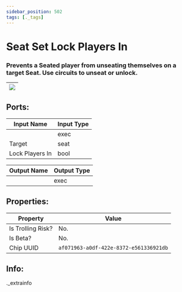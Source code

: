 ```yaml
---
sidebar_position: 502
tags: [._tags]
---
```


# Seat Set Lock Players In


### Prevents a Seated player from unseating themselves on a target Seat. Use circuits to unseat or unlock.

| ![](https://images-ext-2.discordapp.net/external/MPmIaQzlEPmgGWlgi-WxBBXt0Bjv_zWPkg1y1f_sy3s/https/www.recroomcircuits.com/image/circuit/absolute-value?width=206&height=108) |
|-----|

## Ports:

| Input Name | Input Type |
|-----------|-----------|
|  | exec |
| Target | seat |
| Lock Players In | bool |

| Output Name | Output Type |
|-----------|-----------|
|  | exec |

## Properties:

| Property  | Value |
|-------------------|-----------|
| Is Trolling Risk? | No. |
| Is Beta? | No. |
| Chip UUID | `af071963-a0df-422e-8372-e561336921db` |

## Info:
._extrainfo